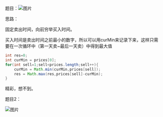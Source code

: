 题目：![图片](https://mmbiz.qpic.cn/mmbiz_png/map09icNxZ4kbOQM3dXVKdgSXOCibeUUK2nACKnCmYcLSOsGpvKc46tF7vzVSfIUISR0gd93cMPE9phGOZiaImlWw/640?wx_fmt=png&tp=webp&wxfrom=5&wx_lazy=1&wx_co=1)

思路：

固定卖出时间，向前穷举买入时间。

买入时间是卖出时间之前最小的数字，所以可以用curMin来记录下来，这样只需要在一次循环中（第一天卖~最后一天卖）中得到最大值

```java
int res=0;
int curMin = prices[0];
for(int sell=1;sell<prices.length;sell++){
	curMin = Math.min(curMin,prices[sell]);
	res = Math.max(res,prices[sell]-curMin);
}
```

精彩，想不到。

题目2：

![图片](https://mmbiz.qpic.cn/mmbiz_png/map09icNxZ4kbOQM3dXVKdgSXOCibeUUK2uibf92DLjHdyzfek9b7lfuia0mM4icmKgZB8ibJzkuxDY2e3zpzqeyUZtQ/640?wx_fmt=png&tp=webp&wxfrom=5&wx_lazy=1&wx_co=1)